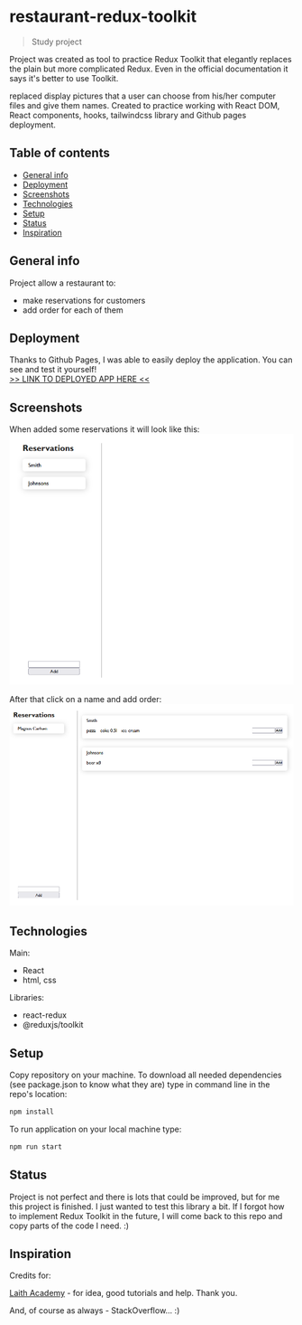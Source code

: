 # restaurant-redux-toolkit
> Study project

Project was created as tool to practice Redux Toolkit that elegantly replaces the plain but more complicated Redux. Even in the official documentation it says it's better to use Toolkit.

replaced display pictures that a user can choose from his/her computer files and give them names.
Created to practice working with React DOM, React components, hooks, tailwindcss library and Github pages deployment.

## Table of contents
* [General info](#general-info)
* [Deployment](#deployment)
* [Screenshots](#screenshots)
* [Technologies](#technologies)
* [Setup](#setup)
* [Status](#status)
* [Inspiration](#inspiration)

## General info
Project allow a restaurant to:
* make reservations for customers
* add order for each of them

## Deployment
Thanks to Github Pages, I was able to easily deploy the application. You can see and test it yourself! \
[>> LINK TO DEPLOYED APP HERE <<](https://muzabol2.github.io/restaurant-redux-toolkit/)

## Screenshots
When added some reservations it will look like this:
![App Screenshot](./Screenshot1.png)

After that click on a name and add order:
![App Second Screenshot](./Screenshot2.png)

## Technologies
Main:
* React
* html, css

Libraries:
* react-redux
* @reduxjs/toolkit

## Setup
Copy repository on your machine. To download all needed dependencies (see package.json to know what they are) type in command line in the repo's location:
```bash
npm install
```
To run application on your local machine type: 
```bash
npm run start
```

## Status
Project is not perfect and there is lots that could be improved, but for me this project is finished. I just wanted to test this library a bit. If I forgot how to implement Redux Toolkit in the future, I will come back to this repo and copy parts of the code I need. :)

## Inspiration
Credits for:

[Laith Academy](https://www.youtube.com/@laithacademy) - for idea, good tutorials and help. Thank you.

And, of course as always - StackOverflow... :)
